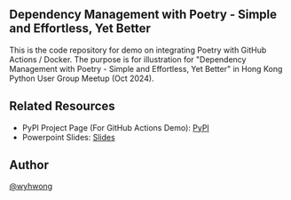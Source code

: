 ## Dependency Management with Poetry - Simple and Effortless, Yet Better

This is the code repository for demo on integrating Poetry with GitHub Actions / Docker. The purpose is for illustration for "Dependency Management with Poetry - Simple and Effortless, Yet Better" in Hong Kong Python User Group Meetup (Oct 2024).

## Related Resources

- PyPI Project Page (For GitHub Actions Demo): [PyPI](https://pypi.org/project/timer-demo/)
- Powerpoint Slides: [Slides](https://1drv.ms/p/s!Amz7QSxl3996gTGgS3CtzSQswZIP?e=dnSeJD)

## Author
[@wyhwong](https://github.com/wyhwong)

